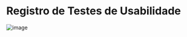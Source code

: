 # Registro de Testes de Usabilidade

![image](https://github.com/ICEI-PUC-Minas-PMV-ADS/Pet-s-Car/assets/123743005/49a679ee-c0ab-4be5-860f-d1c21efec680)
